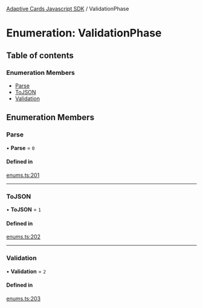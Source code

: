 [Adaptive Cards Javascript SDK](../README.md) / ValidationPhase

# Enumeration: ValidationPhase

## Table of contents

### Enumeration Members

- [Parse](ValidationPhase.md#parse)
- [ToJSON](ValidationPhase.md#tojson)
- [Validation](ValidationPhase.md#validation)

## Enumeration Members

### Parse

• **Parse** = ``0``

#### Defined in

[enums.ts:201](https://github.com/asseco-see/AdaptiveCards/blob/1f0afdc45/source/nodejs/adaptivecards/src/enums.ts#L201)

___

### ToJSON

• **ToJSON** = ``1``

#### Defined in

[enums.ts:202](https://github.com/asseco-see/AdaptiveCards/blob/1f0afdc45/source/nodejs/adaptivecards/src/enums.ts#L202)

___

### Validation

• **Validation** = ``2``

#### Defined in

[enums.ts:203](https://github.com/asseco-see/AdaptiveCards/blob/1f0afdc45/source/nodejs/adaptivecards/src/enums.ts#L203)
